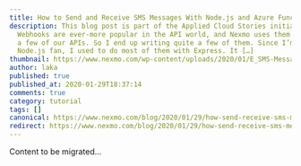 ```yaml
---
title: How to Send and Receive SMS Messages With Node.js and Azure Functions
description: This blog post is part of the Applied Cloud Stories initiative.
  Webhooks are ever-more popular in the API world, and Nexmo uses them for quite
  a few of our APIs. So I end up writing quite a few of them. Since I’m a
  Node.js fan, I used to do most of them with Express. It […]
thumbnail: https://www.nexmo.com/wp-content/uploads/2020/01/E_SMS-Messages_Azure_1200x600-1.jpg
author: laka
published: true
published_at: 2020-01-29T18:37:14
comments: true
category: tutorial
tags: []
canonical: https://www.nexmo.com/blog/2020/01/29/how-send-receive-sms-messages-with-node-js-azure-functions-dr
redirect: https://www.nexmo.com/blog/2020/01/29/how-send-receive-sms-messages-with-node-js-azure-functions-dr
---
```

Content to be migrated...